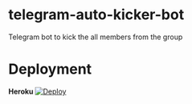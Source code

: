 # telegram-auto-kicker-bot
Telegram bot to kick the all members from the group

# Deployment

<b> Heroku </b>
[![Deploy](https://www.herokucdn.com/deploy/button.svg)](https://heroku.com/deploy)
